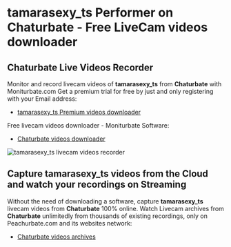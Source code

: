 # tamarasexy_ts Performer on Chaturbate - Free LiveCam videos downloader

## Chaturbate Live Videos Recorder

Monitor and record livecam videos of **tamarasexy_ts** from **Chaturbate** with Moniturbate.com
Get a premium trial for free by just and only registering with your Email address:
* [tamarasexy_ts Premium videos downloader](https://moniturbate.com/request-demo-licence-key.html)

Free livecam videos downloader - Moniturbate Software:
* [Chaturbate videos downloader](https://moniturbate.com/moniturbate-download-software.html)

![tamarasexy_ts livecam videos recorder](https://peachurnet.com/templates/moniturbate-software.png)


## Capture tamarasexy_ts videos from the Cloud and watch your recordings on Streaming

Without the need of downloading a software, capture **tamarasexy_ts** livecam videos from **Chaturbate** 100% online.
Watch Livecam archives from **Chaturbate** unlimitedly from thousands of existing recordings, only on Peachurbate.com and its websites network:
* [Chaturbate videos archives](https://peachurnet.com/)